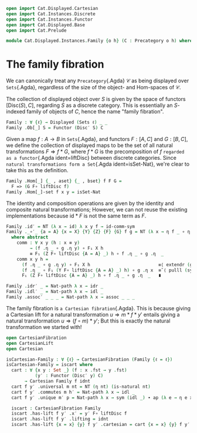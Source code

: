 ```agda
open import Cat.Displayed.Cartesian
open import Cat.Instances.Discrete
open import Cat.Instances.Functor
open import Cat.Displayed.Base
open import Cat.Prelude

module Cat.Displayed.Instances.Family {o h} (C : Precategory o h) where
```

<!--
```
open import Cat.Reasoning C
open Displayed
open Functor
open _=>_
```
-->

# The family fibration

We can canonically treat any `Precategory`{.Agda} $\mathcal{C}$ as being
displayed over `Sets`{.Agda}, regardless of the size of the object- and
Hom-spaces of $\mathcal{C}$. 

The collection of displayed object over $S$ is given by the space of
functors $[\mathrm{Disc}(S),C]$, regarding $S$ as a discrete category.
This is essentially an $S$-indexed family of objects of $C$, hence the
name "family fibration".

```agda
Family : ∀ {ℓ} → Displayed (Sets ℓ) _ _
Family .Ob[_] S = Functor (Disc′ S) C
```

Given a map $f : A \to B$ in `Sets`{.Agda}, and functors $F : [A,C]$ and
$G : [B,C]$, we define the collection of displayed maps to be the set of
all natural transformations $F \Rightarrow f*G$, where $f*G$ is the
precomposition of $f$ `regarded as a functor`{.Agda ident=liftDisc}
between discrete categories. Since `natural transformations form a
Set`{.Agda ident=isSet-Nat}, we're clear to take this as the definition.

```agda
Family .Hom[_] {_ , aset} {_ , bset} f F G = 
  F => (G F∘ liftDisc f)
Family .Hom[_]-set f x y = isSet-Nat
```

The identity and composition operations are given by the identity and
composite natural transformations; However, we can not reuse the
existing implementations because $\mathrm{id}*F$ is not the same term as
$F$.

```agda
Family .id′ = NT (λ x → id) λ x y f → id-comm-sym
Family ._∘′_ {a = A} {x = X} {Y} {Z} {F} {G} f g = NT (λ x → η f _ ∘ η g _) comm
  where abstract
    comm : ∀ x y (h : x ≡ y) 
         → (f .η _ ∘ g .η y) ∘ F₁ X h 
         ≡ F₁ (Z F∘ liftDisc {A = A} _) h ∘ f .η _ ∘ g .η  _
    comm x y h =
      (f .η _ ∘ g .η y) ∘ F₁ X h                          ≡⟨ extendr (g .is-natural _ _ _) ⟩
      (f .η _ ∘ F₁ (Y F∘ liftDisc {A = A} _) h) ∘ g .η x  ≡˘⟨ pulll (sym (f .is-natural _ _ _)) ⟩
      F₁ (Z F∘ liftDisc {A = A} _) h ∘ f .η _ ∘ g .η  _   ∎

Family .idr′ _ = Nat-path λ x → idr _
Family .idl′ _ = Nat-path λ x → idl _
Family .assoc′ _ _ _ = Nat-path λ x → assoc _ _ _
```

The family fibration is `a Cartesian fibration`{.Agda}. This is because
giving a Cartesian lift for a natural transformation $u \Rightarrow
m*f*y'$ entails giving a natural transformation $u \Rightarrow (f\circ
m)*y'$; But this is exactly the natural transformation we started with!

```agda
open CartesianFibration
open CartesianLift
open Cartesian

isCartesian-Family : ∀ {ℓ} → CartesianFibration (Family {ℓ = ℓ})
isCartesian-Family = iscart where
  cart : ∀ {x y : Set _} (f : x .fst → y .fst) 
           (y′ : Functor (Disc′ y) C)
       → Cartesian Family f idnt
  cart f y′ .universal m nt = NT (η nt) (is-natural nt)
  cart f y′ .commutes m h′ = Nat-path λ x → idl _
  cart f y′ .unique m′ p = Nat-path λ x → sym (idl _) ∙ ap (λ e → η e x) p

  iscart : CartesianFibration Family
  iscart .has-lift f y′ .x′ = y′ F∘ liftDisc f
  iscart .has-lift f y′ .lifting = idnt
  iscart .has-lift {x = x} {y} f y′ .cartesian = cart {x = x} {y} f y′
```
